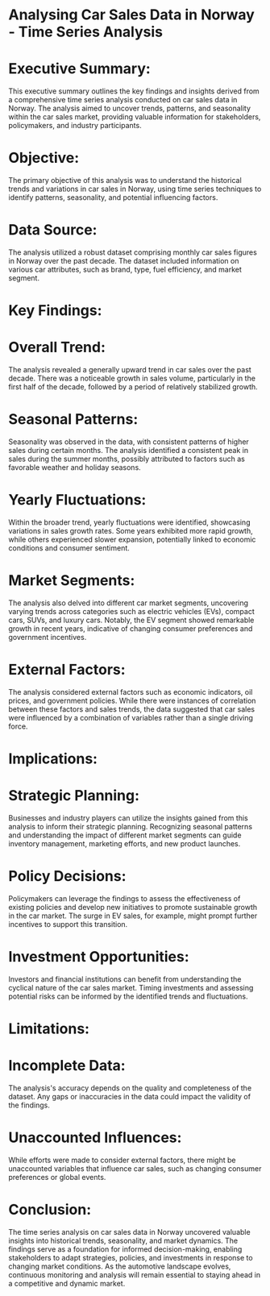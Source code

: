 # Analysing Car Sales Data in Norway - Time Series Analysis
# Executive Summary:

This executive summary outlines the key findings and insights derived from a comprehensive time series analysis conducted on car sales data in Norway. The analysis aimed to uncover trends, patterns, and seasonality within the car sales market, providing valuable information for stakeholders, policymakers, and industry participants.

# Objective:
The primary objective of this analysis was to understand the historical trends and variations in car sales in Norway, using time series techniques to identify patterns, seasonality, and potential influencing factors.

# Data Source:
The analysis utilized a robust dataset comprising monthly car sales figures in Norway over the past decade. The dataset included information on various car attributes, such as brand, type, fuel efficiency, and market segment.

# Key Findings:

# Overall Trend:
The analysis revealed a generally upward trend in car sales over the past decade. There was a noticeable growth in sales volume, particularly in the first half of the decade, followed by a period of relatively stabilized growth.

# Seasonal Patterns:
Seasonality was observed in the data, with consistent patterns of higher sales during certain months. The analysis identified a consistent peak in sales during the summer months, possibly attributed to factors such as favorable weather and holiday seasons.

# Yearly Fluctuations:
Within the broader trend, yearly fluctuations were identified, showcasing variations in sales growth rates. Some years exhibited more rapid growth, while others experienced slower expansion, potentially linked to economic conditions and consumer sentiment.

# Market Segments:
The analysis also delved into different car market segments, uncovering varying trends across categories such as electric vehicles (EVs), compact cars, SUVs, and luxury cars. Notably, the EV segment showed remarkable growth in recent years, indicative of changing consumer preferences and government incentives.

# External Factors:
The analysis considered external factors such as economic indicators, oil prices, and government policies. While there were instances of correlation between these factors and sales trends, the data suggested that car sales were influenced by a combination of variables rather than a single driving force.

# Implications:

# Strategic Planning:
Businesses and industry players can utilize the insights gained from this analysis to inform their strategic planning. Recognizing seasonal patterns and understanding the impact of different market segments can guide inventory management, marketing efforts, and new product launches.

# Policy Decisions:
Policymakers can leverage the findings to assess the effectiveness of existing policies and develop new initiatives to promote sustainable growth in the car market. The surge in EV sales, for example, might prompt further incentives to support this transition.

# Investment Opportunities:
Investors and financial institutions can benefit from understanding the cyclical nature of the car sales market. Timing investments and assessing potential risks can be informed by the identified trends and fluctuations.

# Limitations:

# Incomplete Data:
The analysis's accuracy depends on the quality and completeness of the dataset. Any gaps or inaccuracies in the data could impact the validity of the findings.

# Unaccounted Influences:
While efforts were made to consider external factors, there might be unaccounted variables that influence car sales, such as changing consumer preferences or global events.

# Conclusion:

The time series analysis on car sales data in Norway uncovered valuable insights into historical trends, seasonality, and market dynamics. The findings serve as a foundation for informed decision-making, enabling stakeholders to adapt strategies, policies, and investments in response to changing market conditions. As the automotive landscape evolves, continuous monitoring and analysis will remain essential to staying ahead in a competitive and dynamic market.
